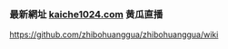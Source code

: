### 最新網址 [kaiche1024.com](http://www.kaiche1024.com/?huangguazhibo) 黄瓜直播

https://github.com/zhibohuanggua/zhibohuanggua/wiki

